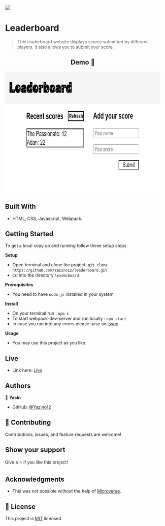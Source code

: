 ![](https://img.shields.io/badge/Microverse-blueviolet)

# Leaderboard

> This leaderboard website displays scores submitted by different players. It also allows you to submit your score.

<h2 align="center">
  Demo 📝
</h2>

<img src="https://github.com/Yazino12/leaderboard/blob/develop/src/assets/demo.png?raw=true" width="804" height="394">

## Built With

- HTML, CSS, Javascript, Webpack.

## Getting Started

To get a local copy up and running follow these setup steps.

**Setup**

- Open terminal and clone the project: `git clone https://github.com/Yazino12/leaderboard.git`
- cd into the directory `leaderboard`

**Prerequisites**

- You need to have `node.js` installed in your system

**Install**

- On your terminal run : `npm i`
- To start webpack-dev-server and run locally : `npm start`
- In case you run into any errors please raise an [issue](https://github.com/Yazino12/leaderboard/issues).

**Usage**

- You may use this project as you like.

## Live

- Link here: [Live](https://yazino12.github.io/leaderboard/)

## Authors

👤 **Yasin**

- GitHub: [@Yazino12](https://github.com/Yazino12)

## 🤝 Contributing

Contributions, issues, and feature requests are welcome!

## Show your support

Give a ⭐️ if you like this project!

## Acknowledgments

- This was not possible without the help of [Microverse](https://github.com/microverseinc/curriculum-transversal-skills/blob/main/documentation/hello_microverse_project.md).

## 📝 License

This project is [MIT](./MIT.md) licensed.
